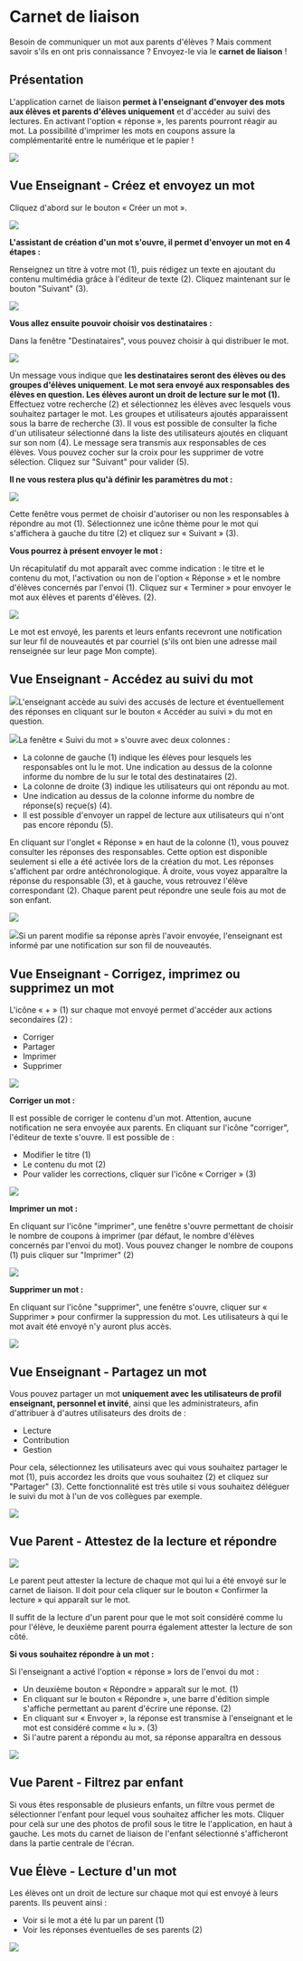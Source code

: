 # Carnet de liaison

Besoin de communiquer un mot aux parents d'élèves ? Mais comment savoir s'ils en ont pris connaissance ? Envoyez-le via le **carnet de liaison** !

## Présentation

L'application carnet de liaison **permet à l'enseignant d'envoyer des
mots aux élèves et parents d'élèves uniquement** et d'accéder au suivi
des lectures. En activant l'option « réponse », les parents pourront
réagir au mot. La possibilité d'imprimer les mots en coupons assure la
complémentarité entre le numérique et le papier !

![](.gitbook/assets/schoolbook-image1.png)

## Vue Enseignant - Créez et envoyez un mot

Cliquez d'abord sur le bouton « Créer un mot ».

![](.gitbook/assets/schoolbook-image2.jpeg)

**L'assistant de création d'un mot s'ouvre, il permet d'envoyer un mot
en 4 étapes :**

Renseignez un titre à votre mot (1), puis rédigez un texte en ajoutant
du contenu multimédia grâce à l\'éditeur de texte (2). Cliquez
maintenant sur le bouton "Suivant" (3).

![](.gitbook/assets/schoolbook-image3.jpeg)

**Vous allez ensuite pouvoir choisir vos destinataires :**

Dans la fenêtre \"Destinataires\", vous pouvez choisir à qui distribuer
le mot. 

![](.gitbook/assets/schoolbook-image4.png)

Un message vous indique que **les destinataires seront des élèves ou des groupes d'élèves uniquement**. **Le mot sera envoyé aux responsables des élèves en question. Les élèves auront un droit de lecture sur le mot (1).** Effectuez votre recherche (2) et sélectionnez les élèves avec lesquels vous souhaitez partager le mot. Les groupes et utilisateurs ajoutés apparaissent sous la barre de recherche (3). Il vous est possible de consulter la fiche d\'un utilisateur sélectionné dans la
liste des utilisateurs ajoutés en cliquant sur son nom (4). Le message
sera transmis aux responsables de ces élèves. Vous pouvez cocher sur la
croix pour les supprimer de votre sélection. Cliquez sur \"Suivant\"
pour valider (5).

**Il ne vous restera plus qu\'à définir les paramètres du mot :**

![](.gitbook/assets/schoolbook-image5.png)

Cette fenêtre vous permet de choisir d'autoriser ou non les responsables
à répondre au mot (1). Sélectionnez une icône thème pour le mot qui
s'affichera à gauche du titre (2) et cliquez sur « Suivant » (3).

**Vous pourrez à présent envoyer le mot :**

Un récapitulatif du mot apparaît avec comme indication : le titre et le
contenu du mot, l'activation ou non de l'option « Réponse » et le nombre
d'élèves concernés par l'envoi (1). Cliquez sur « Terminer » pour
envoyer le mot aux élèves et parents d'élèves. (2).

![](.gitbook/assets/schoolbook-image6.png)

Le mot est envoyé, les parents et leurs enfants recevront une
notification sur leur fil de nouveautés et par courriel (s'ils ont bien
une adresse mail renseignée sur leur page Mon compte).

## Vue Enseignant - Accédez au suivi du mot

![](.gitbook/assets/schoolbook-image7.png)L'enseignant accède au suivi des accusés
de lecture et éventuellement des réponses en cliquant sur le bouton «
Accéder au suivi » du mot en question.

![](.gitbook/assets/schoolbook-image8.png)La
fenêtre « Suivi du mot » s'ouvre avec deux colonnes :

-   La colonne de gauche (1) indique les élèves pour lesquels les
    responsables ont lu le mot. Une indication au dessus de la colonne
    informe du nombre de lu sur le total des destinataires (2).
-   La colonne de droite (3) indique les utilisateurs qui ont répondu au
    mot.
-   Une indication au dessus de la colonne informe du nombre de
    réponse(s) reçue(s) (4).
-   Il est possible d\'envoyer un rappel de lecture aux utilisateurs qui
    n\'ont pas encore répondu (5).

En cliquant sur l'onglet « Réponse » en haut de la colonne (1), vous
pouvez consulter les réponses des responsables. Cette option est
disponible seulement si elle a été activée lors de la création du mot.
Les réponses s'affichent par ordre antéchronologique. À droite, vous
voyez apparaître la réponse du responsable (3), et à gauche, vous
retrouvez l\'élève correspondant (2). Chaque parent peut répondre une
seule fois au mot de son enfant.

![](.gitbook/assets/schoolbook-image9.png)

![](.gitbook/assets/schoolbook-image10.png)Si un
parent modifie sa réponse après l'avoir envoyée, l'enseignant est
informé par une notification sur son fil de nouveautés.

## Vue Enseignant - Corrigez, imprimez ou supprimez un mot

L'icône « + » (1) sur chaque mot envoyé permet d'accéder aux actions
secondaires (2) :

-   Corriger
-   Partager
-   Imprimer
-   Supprimer

![](.gitbook/assets/schoolbook-image11.png)

**Corriger un mot :**

Il est possible de corriger le contenu d'un mot. Attention, aucune
notification ne sera envoyée aux parents. En cliquant sur l'icône
"corriger", l'éditeur de texte s'ouvre. Il est possible de :

-   Modifier le titre (1)
-   Le contenu du mot (2)
-   Pour valider les corrections, cliquer sur l'icône « Corriger » (3)

![](.gitbook/assets/schoolbook-image12.png)

**Imprimer un mot :**

En cliquant sur l'icône "imprimer", une fenêtre s'ouvre permettant de
choisir le nombre de coupons à imprimer (par défaut, le nombre d'élèves
concernés par l'envoi du mot). Vous pouvez changer le nombre de coupons
(1) puis cliquer sur \"Imprimer\" (2)

![](.gitbook/assets/schoolbook-image13.png)

**Supprimer un mot :**

En cliquant sur l'icône "supprimer", une fenêtre s'ouvre, cliquer sur «
Supprimer » pour confirmer la suppression du mot. Les utilisateurs à qui
le mot avait été envoyé n'y auront plus accès.

![](.gitbook/assets/schoolbook-image14.png)

## Vue Enseignant - Partagez un mot

Vous pouvez partager un mot **uniquement avec les utilisateurs de profil
enseignant, personnel et invité**, ainsi que les administrateurs, afin
d\'attribuer à d\'autres utilisateurs des droits de :

-   Lecture
-   Contribution
-   Gestion

Pour cela, sélectionnez les utilisateurs avec qui vous souhaitez
partager le mot (1), puis accordez les droits que vous souhaitez (2) et
cliquez sur \"Partager\" (3). Cette fonctionnalité est très utile si
vous souhaitez déléguer le suivi du mot à l\'un de vos collègues par
exemple.

![](.gitbook/assets/schoolbook-image15.png)

## Vue Parent - Attestez de la lecture et répondre

![](.gitbook/assets/schoolbook-image16.png)

Le parent peut attester la lecture de chaque mot qui lui a été envoyé
sur le carnet de liaison. Il doit pour cela cliquer sur le bouton «
Confirmer la lecture » qui apparaît sur le mot.

Il suffit de la lecture d'un parent pour que le mot soit considéré comme
lu pour l'élève, le deuxième parent pourra également attester la lecture
de son côté.

**Si vous souhaitez répondre à un mot :**

Si l'enseignant a activé l'option « réponse » lors de l'envoi du mot :

-   Un deuxième bouton « Répondre » apparaît sur le mot. (1)
-   En cliquant sur le bouton « Répondre », une barre d'édition simple
    s'affiche permettant au parent d'écrire une réponse. (2)
-   En cliquant sur « Envoyer », la réponse est transmise à l'enseignant
    et le mot est considéré comme « lu ». (3)
-   Si l'autre parent a répondu au mot, sa réponse apparaîtra en dessous

![](.gitbook/assets/schoolbook-image17.png)

## Vue Parent - Filtrez par enfant

Si vous êtes responsable de plusieurs enfants, un filtre vous permet de
sélectionner l'enfant pour lequel vous souhaitez afficher les mots.
Cliquer pour celà sur une des photos de profil sous le titre le
l'application, en haut à gauche. Les mots du carnet de liaison de
l'enfant sélectionné s'afficheront dans la partie centrale de l'écran.

## Vue Élève - Lecture d\'un mot

Les élèves ont un droit de lecture sur chaque mot qui est envoyé à leurs
parents. Ils peuvent ainsi :

-   Voir si le mot a été lu par un parent (1)
-   Voir les réponses éventuelles de ses parents (2)

![](.gitbook/assets/schoolbook-image18.png)
